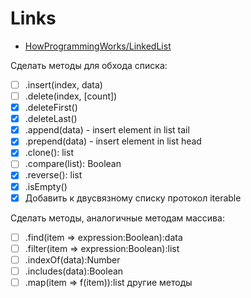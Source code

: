 # Links

- [HowProgrammingWorks/LinkedList](https://github.com/HowProgrammingWorks/LinkedList)

Сделать методы для обхода списка:

- [ ] .insert(index, data)
- [ ] .delete(index, [count])
- [x] .deleteFirst()
- [x] .deleteLast()
- [x] .append(data) - insert element in list tail
- [x] .prepend(data) - insert element in list head
- [x] .clone(): list
- [ ] .compare(list): Boolean
- [x] .reverse(): list
- [x] .isEmpty()
- [x] Добавить к двусвязному списку протокол iterable

Сделать методы, аналогичные методам массива:

- [ ] .find(item => expression:Boolean):data
- [ ] .filter(item => expression:Boolean):list
- [ ] .indexOf(data):Number
- [ ] .includes(data):Boolean
- [ ] .map(item => f(item)):list
      другие методы

